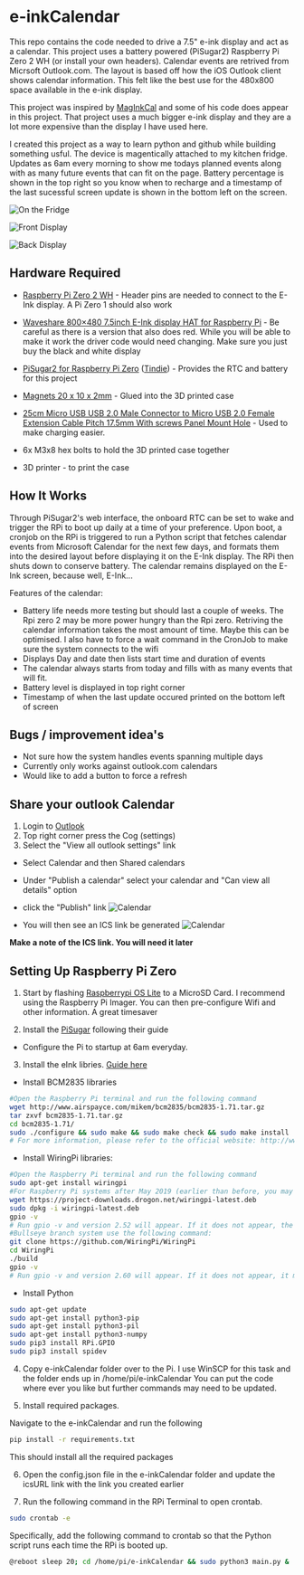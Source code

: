 
# e-inkCalendar

This repo contains the code needed to drive a 7.5" e-ink display and act as a calendar. This project uses a battery powered (PiSugar2) Raspberry Pi Zero 2 WH (or install your own headers). Calendar events are retrived from Micrsoft Outlook.com.
The layout is based off how the iOS Outlook client shows calendar information. This felt like the best use for the 480x800 space available in the e-ink display.

This project was inspired by [MagInkCal](https://github.com/speedyg0nz/MagInkCal/blob/main/README.md) and some of his code does appear in this project. That project uses a much bigger e-ink display and they are a lot more expensive than the display I have used here.

I created this project as a way to learn python and github while building something usful. The device is magentically attached to my kitchen fridge. Updates as 6am every morning to show me todays planned events along with as many future events that can fit on the page.
Battery percentage is shown in the top right so you know when to recharge and a timestamp of the last sucessful screen update is shown in the bottom left on the screen.

![On the Fridge](Images/onfridge.JPEG)

![Front Display](Images/frontview.JPEG)

![Back Display](Images/backview.JPEG)



## Hardware Required
- [Raspberry Pi Zero 2 WH](https://www.raspberrypi.com/products/raspberry-pi-zero-2-w/) - Header pins are needed to connect to the E-Ink display. A Pi Zero 1 should also work
- [Waveshare 800×480 7.5inch E-Ink display HAT for Raspberry Pi](https://www.waveshare.com/7.5inch-e-paper-hat.htm) - Be careful as there is a version that also does red. While you will be able to make it work the driver code would need changing. Make sure you just buy the black and white display
- [PiSugar2 for Raspberry Pi Zero](https://www.pisugar.com/) ([Tindie](https://www.tindie.com/products/pisugar/pisugar2-battery-for-raspberry-pi-zero/)) - Provides the RTC and battery for this project

- [Magnets 20 x 10 x 2mm](https://www.amazon.co.uk/gp/product/B07VMMK12N) - Glued into the 3D printed case

- [25cm Micro USB USB 2.0 Male Connector to Micro USB 2.0 Female Extension Cable Pitch 17.5mm With screws Panel Mount Hole](https://www.aliexpress.com/item/1005002626850501.html) - Used to make charging easier.

- 6x M3x8 hex bolts to hold the 3D printed case together

- 3D printer - to print the case


## How It Works
Through PiSugar2's web interface, the onboard RTC can be set to wake and trigger the RPi to boot up daily at a time of your preference. Upon boot, a cronjob on the RPi is triggered to run a Python script that fetches calendar events from Microsoft Calendar for the next few days, and formats them into the desired layout before displaying it on the E-Ink display. The RPi then shuts down to conserve battery. The calendar remains displayed on the E-Ink screen, because well, E-Ink...

Features of the calendar: 
- Battery life needs more testing but should last a couple of weeks. The Rpi zero 2 may be more power hungry than the Rpi zero. Retriving the calendar information takes the most amount of time. Maybe this can be optimised. I also have to force a wait command in the CronJob to make sure the system connects to the wifi
- Displays Day and date then lists start time and duration of events
- The calendar always starts from today and fills with as many events that will fit.
- Battery level is displayed in top right corner
- Timestamp of when the last update occured printed on the bottom left of screen

## Bugs / improvement idea's

- Not sure how the system handles events spanning multiple days
- Currently only works against outlook.com calendars
- Would like to add a button to force a refresh

## Share your outlook Calendar

1. Login to [Outlook](www.outlook.com)
2. Top right corner press the Cog (settings)
3. Select the "View all outlook settings" link
* Select Calendar and then Shared calendars
* Under "Publish a calendar" select your calendar and "Can view all details" option
* click the "Publish" link
![Calendar](Images/ShareCalendar1.png)

* You will then see an ICS link be generated
![Calendar](Images/ShareCalendar2.png)

**Make a note of the ICS link. You will need it later**



## Setting Up Raspberry Pi Zero
1. Start by flashing [Raspberrypi OS Lite](https://www.raspberrypi.org/software/operating-systems/) to a MicroSD Card. I recommend using the Raspberry Pi Imager. You can then pre-configure Wifi and other information. A great timesaver

2. Install the [PiSugar](https://github.com/PiSugar/PiSugar/wiki/PiSugar2) following their guide
* Configure the Pi to startup at 6am everyday.

3. Install the eInk libries. [Guide here](https://www.waveshare.com/wiki/7.5inch_e-Paper_HAT_Manual#Users_Guides_of_Raspberry_Pi)

* Install BCM2835 libraries
```bash
#Open the Raspberry Pi terminal and run the following command
wget http://www.airspayce.com/mikem/bcm2835/bcm2835-1.71.tar.gz
tar zxvf bcm2835-1.71.tar.gz
cd bcm2835-1.71/
sudo ./configure && sudo make && sudo make check && sudo make install
# For more information, please refer to the official website: http://www.airspayce.com/mikem/bcm2835/
```
* Install WiringPi libraries:

```bash
#Open the Raspberry Pi terminal and run the following command
sudo apt-get install wiringpi
#For Raspberry Pi systems after May 2019 (earlier than before, you may not need to execute), you may need to upgrade:
wget https://project-downloads.drogon.net/wiringpi-latest.deb
sudo dpkg -i wiringpi-latest.deb
gpio -v
# Run gpio -v and version 2.52 will appear. If it does not appear, the installation is wrong
#Bullseye branch system use the following command:
git clone https://github.com/WiringPi/WiringPi
cd WiringPi
./build
gpio -v
# Run gpio -v and version 2.60 will appear. If it does not appear, it means that there is an installation error
```

* Install Python

```bash
sudo apt-get update
sudo apt-get install python3-pip
sudo apt-get install python3-pil
sudo apt-get install python3-numpy
sudo pip3 install RPi.GPIO
sudo pip3 install spidev
```

4. Copy e-inkCalendar folder over to the Pi. I use WinSCP for this task and the folder ends up in /home/pi/e-inkCalendar You can put the code where ever you like but further commands may need to be updated.

5. Install required packages.

Navigate to the e-inkCalendar and run the following

```bash
pip install -r requirements.txt
```

This should install all the required packages

6. Open the config.json file in the e-inkCalendar folder and update the icsURL link with the link you created earlier


7. Run the following command in the RPi Terminal to open crontab.
```bash
sudo crontab -e
```
 Specifically, add the following command to crontab so that the Python script runs each time the RPi is booted up.
```bash
@reboot sleep 20; cd /home/pi/e-inkCalendar && sudo python3 main.py &
```
